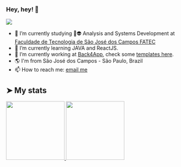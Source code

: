 ### Hey, hey! 👋

<!--
**charles-ramos/charles-ramos** is a ✨ _special_ ✨ repository because its `README.md` (this file) appears on your GitHub profile.

Here are some ideas to get you started:

- 🔭 I’m currently working on ...
- 🌱 I’m currently learning ...
- 👯 I’m looking to collaborate on ...
- 🤔 I’m looking for help with ...
- 💬 Ask me about ...
- 📫 How to reach me: ...
- 😄 Pronouns: ...
- ⚡ Fun fact: ...
-->

![](https://komarev.com/ghpvc/?username=charles-ramos)

- :school: I’m currently studying 📏👽 Analysis and Systems Development at [Faculdade de Tecnologia de São José dos Campos FATEC](http://fatecsjc-prd.azurewebsites.net/)
- 🌱 I’m currently learning JAVA and ReactJS.
- 🔭 I’m currently working at [Back4App](https://github.com/back4app), check some [templates here](https://github.com/templates-back4app).
- :earth_americas: I'm from São José dos Campos - São Paulo, Brazil
- 📫 How to reach me: [email me](mailto:charles.ramos@fatec.sp.gov.br)

## ➤ My stats

<a href="https://github.com/charles-ramos">
  <img height="160em" src="https://github-readme-stats.vercel.app/api?username=charles-ramos&count_private=true&show_icons=true&theme=dracula" />
  <img height="160em" src="https://github-readme-stats.vercel.app/api/top-langs/?username=charles-ramos&layout=compact&theme=dracula" />
</a>
